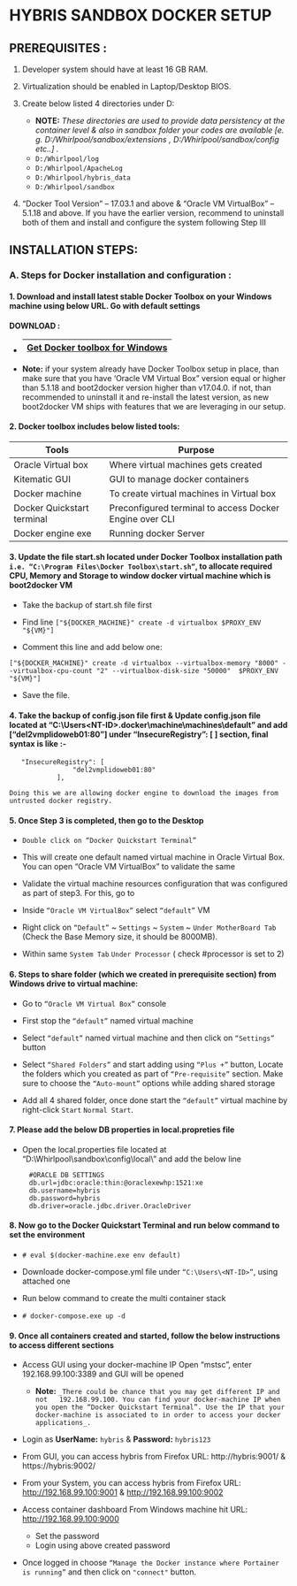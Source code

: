 # HYBRIS SANDBOX DOCKER SETUP

## PREREQUISITES : 
1.	Developer system should have at least 16 GB RAM.

2.	Virtualization should be enabled in Laptop/Desktop BIOS.

3.	Create below listed 4 directories under D:

	- **NOTE:** _These directories are used to provide data persistency at the container level & also in sandbox folder your codes are available [e. g. D:/Whirlpool/sandbox/extensions , D:/Whirlpool/sandbox/config etc..] ._
	 - `D:/Whirlpool/log`
	 - `D:/Whirlpool/ApacheLog`
	 - `D:/Whirlpool/hybris_data`
	 - `D:/Whirlpool/sandbox`

4.	“Docker Tool Version” – 17.03.1 and above & “Oracle VM VirtualBox” – 5.1.18 and above. If you have the earlier version, recommend to uninstall both of them and install and configure the system following Step III


## INSTALLATION STEPS:

	

### A.	Steps for Docker installation and configuration :


####   1.	Download and install latest stable Docker Toolbox on your Windows machine using below URL. Go with default settings

 **DOWNLOAD :**   
 
   - | [Get Docker toolbox for Windows](https://download.docker.com/win/stable/DockerToolbox.exe) |
     |---------------------------------|

   - **Note:** if your system already have Docker Toolbox setup in place, than make sure that you have ‘Oracle VM Virtual Box” version equal or higher than 5.1.18 and boot2docker version higher than v17.04.0. if not, than recommended to uninstall it and re-install the latest version, as new boot2docker VM ships with features that we are leveraging in our setup.
	
####   2.	Docker toolbox includes below listed tools:

| Tools                      | Purpose                                                                |
|----------------------------|------------------------------------------------------------------------|
| Oracle Virtual box         | Where virtual machines gets created                                    |
| Kitematic GUI              | GUI to manage docker containers                                        |
| Docker machine             | To create virtual machines in Virtual box                              |
| Docker Quickstart terminal | Preconfigured terminal to access Docker Engine over CLI                |
| Docker engine exe          | Running docker Server                                                  |
	

####   3.	Update the file start.sh located under Docker Toolbox installation path `i.e. “C:\Program Files\Docker Toolbox\start.sh”`,  to allocate required CPU, Memory and Storage to window docker virtual machine which is boot2docker VM

  - Take the backup of start.sh file first

  - Find line `["${DOCKER_MACHINE}" create -d virtualbox $PROXY_ENV "${VM}"]`

  - Comment this line and add below one:

```
["${DOCKER_MACHINE}" create -d virtualbox --virtualbox-memory "8000" --virtualbox-cpu-count "2" --virtualbox-disk-size "50000"  $PROXY_ENV "${VM}"]
```

  - Save the file.

  


####  4.	Take the backup of config.json file first & Update config.json file located at “C:\Users\<NT-ID>\.docker\machine\machines\default” and add [“del2vmplidoweb01:80”] under “InsecureRegistry”: [ ] section, final syntax is like :-

```
   "InsecureRegistry": [
                "del2vmplidoweb01:80"
            ],
```
`Doing this we are allowing docker engine to download the images from untrusted docker registry.`




####  5.	Once Step 3 is completed, then go to the Desktop


  - `Double click on “Docker Quickstart Terminal”`
	
  - This will create one default named virtual machine in Oracle Virtual Box. You can open “Oracle VM VirtualBox” to validate the same
	
  - Validate the virtual machine resources configuration that was configured as part of step3. For this, go to 

  - Inside `“Oracle VM VirtualBox”` select `“default”` VM

  - Right click on `“Default”` ~ `Settings` ~ `System` ~ `Under MotherBoard Tab` (Check the Base Memory size, it should be 8000MB).  

  - Within same `System Tab` `Under Processor` ( check #processor is set to 2) 
  


####  6.	Steps to share folder (which we created in prerequisite section) from Windows drive to virtual machine:

  - Go to `“Oracle VM Virtual Box”` console

  - First stop the `“default”` named virtual machine

  - Select `“default”` named virtual machine and then click on `“Settings”` button

  - Select `“Shared Folders”` and start adding using `“Plus +”` button, Locate the folders which you created as part of `“Pre-requisite”` section. Make sure to choose the `“Auto-mount”` options while adding shared storage

  - Add all 4 shared folder, once done start the `“default”` virtual machine by right-click `Start` `Normal Start`.
  


#### 7. Please add the below DB properties in local.propreties file

  - Open the local.properties file located at “D:\Whirlpool\sandbox\config\local\” and add the below line

```
     #ORACLE DB SETTINGS
     db.url=jdbc:oracle:thin:@oraclexewhp:1521:xe
     db.username=hybris
     db.password=hybris
     db.driver=oracle.jdbc.driver.OracleDriver
```
  


#### 8.	Now go to the Docker Quickstart Terminal and run below command to set the environment

  - `# eval $(docker-machine.exe env default)`  

  - Downloade docker-compose.yml file under `“C:\Users\<NT-ID>”`, using attached one

  - Run below command to create the multi container stack

  - `# docker-compose.exe up -d`

  

#### 9.	Once all containers created and started, follow the below instructions to access different sections

  - Access GUI using your docker-machine IP Open “mstsc”, enter 192.168.99.100:3389 and GUI will be opened

    - **Note:** `_There could be chance that you may get different IP and not   192.168.99.100. You can find your docker-machine IP when you open the “Docker Quickstart Terminal”. Use the IP that your docker-machine is associated to in order to access your docker applications_.`

  - Login as **UserName:** `hybris`  & **Password:** `hybris123`
  
  - From GUI, you can access hybris from Firefox URL: http://hybris:9001/  & https://hybris:9002/
  
  - From your System, you can access hybris from Firefox URL: http://192.168.99.100:9001 & http://192.168.99.100:9002
  
  - Access container dashboard From Windows machine hit URL: http://192.168.99.100:9000
  
 	- Set the password
 	- Login using above created password
	
  - Once logged in choose `“Manage the Docker instance where Portainer is running”` and then click on `"connect"` button.
  